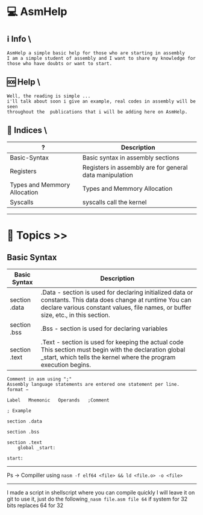 # 💻 AsmHelp 

## ℹ️ Info \
    AsmHelp a simple basic help for those who are starting in assembly 
    I am a simple student of assembly and I want to share my knowledge for 
    those who have doubts or want to start.
    
 
## 🆘 Help \
    Well, the reading is simple ... 
    i'll talk about soon i give an example, real codes in assembly will be seen 
    throughout the  publications that i will be adding here on AsmHelp.
    
## 🤖 Indices \
   | ?  | Description |
   | -- | -- |
   | Basic-Syntax | Basic syntax in assembly sections |
   | Registers | Registers in assembly are for general data manipulation | 
   | Types and Memmory Allocation |  Types and Memmory Allocation |
   | Syscalls | syscalls call the kernel |
   

--------------------------------------------------------------------
    
# 📖 Topics >>
    
## Basic Syntax
 
| Basic Syntax | Description |
| --- | --- |
| section .data | .Data - section is used for declaring initialized data or constants. This data does change at runtime You can declare various constant values, file names, or buffer size, etc., in this section. |
| section .bss | .Bss  - section is used for declaring variables |
| section .text | .Text - section is used for keeping the actual code This section must begin with the declaration global _start, which tells the kernel where the program execution begins. |

```
Comment in asm using ";"
Assembly language statements are entered one statement per line. format −

Label   Mnemonic   Operands   ;Comment
```

```assembly
; Example                       
                               
section .data                  
                              
section .bss                   
                              
section .text                  
    global _start:              
                               
start:                         

```
--------------------------------------------------------------------------------
Ps -> Compiller using  ```nasm -f elf64 <file> && ld <file.o> -o <file> ``` 

--------------------------------------------------------------------------------
I made a script in shellscript where you can compile quickly
I will leave it on git to use it, just do the following```_nasm file.asm file 64``` if  system for 32 bits replaces 64 for 32
